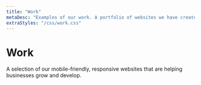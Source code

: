 ```yaml
---
title: "Work"
metaDesc: "Examples of our work. A portfolio of websites we have created for clients to help them build their businesses by attracting more customers."
extraStyles: "/css/work.css"
---
```


# Work

A selection of our mobile-friendly, responsive websites that are helping businesses grow and develop.
